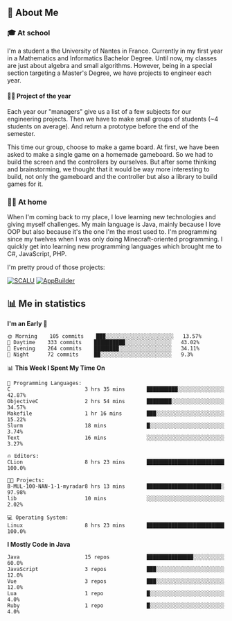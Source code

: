 ## 👀 About Me

### 🎓 At school

I'm a student a the University of Nantes in France. Currently in my first year in a Mathematics and Informatics Bachelor Degree. Until now, my classes are just about algebra and small algorithms. However, being in a special section targeting a Master's Degree, we have projects to engineer each year. 

#### 🔧🔬 Project of the year

Each year our "managers" give us a list of a few subjects for our engineering projects. Then we have to make small groups of students (~4 students on average). And return a prototype before the end of the semester.

This time our group, choose to make a game board. At first, we have been asked to make a single game on a homemade gameboard. So we had to build the screen and the controllers by ourselves. 
But after some thinking and brainstorming, we thought that it would be way more interesting to build, not only the gameboard and the controller but also a library to build games for it.

### 👨‍💻 At home

When I'm coming back to my place, I love learning new technologies and giving myself challenges. My main language is Java, mainly because I love OOP but also because it's the one I'm the most used to. I'm programming since my twelves when I was only doing Minecraft-oriented programming.  I quickly get into learning new programming languages which brought me to C#, JavaScript, PHP. 

I'm pretty proud of those projects:

[![SCALU](https://github-readme-stats.vercel.app/api/pin?username=renardfute&repo=SCALU)](https://github.com/renardfute/scalu)
[![AppBuilder](https://github-readme-stats.vercel.app/api/pin?username=pulsedev2&repo=AppBuilder)](https://github.com/pulsedev2/AppBuilder)

## 📊 Me in statistics
<!--START_SECTION:waka-->
**I'm an Early 🐤** 

```text
🌞 Morning    105 commits    ███░░░░░░░░░░░░░░░░░░░░░░   13.57% 
🌆 Daytime    333 commits    ██████████░░░░░░░░░░░░░░░   43.02% 
🌃 Evening    264 commits    ████████░░░░░░░░░░░░░░░░░   34.11% 
🌙 Night      72 commits     ██░░░░░░░░░░░░░░░░░░░░░░░   9.3%

```


📊 **This Week I Spent My Time On** 

```text
💬 Programming Languages: 
C                        3 hrs 35 mins       ██████████░░░░░░░░░░░░░░░   42.87% 
ObjectiveC               2 hrs 54 mins       ████████░░░░░░░░░░░░░░░░░   34.57% 
Makefile                 1 hr 16 mins        ███░░░░░░░░░░░░░░░░░░░░░░   15.22% 
Slurm                    18 mins             █░░░░░░░░░░░░░░░░░░░░░░░░   3.74% 
Text                     16 mins             ░░░░░░░░░░░░░░░░░░░░░░░░░   3.27%

🔥 Editors: 
CLion                    8 hrs 23 mins       █████████████████████████   100.0%

🐱‍💻 Projects: 
B-MUL-100-NAN-1-1-myradar8 hrs 13 mins       ████████████████████████░   97.98% 
lib                      10 mins             ░░░░░░░░░░░░░░░░░░░░░░░░░   2.02%

💻 Operating System: 
Linux                    8 hrs 23 mins       █████████████████████████   100.0%

```

**I Mostly Code in Java** 

```text
Java                     15 repos            ███████████████░░░░░░░░░░   60.0% 
JavaScript               3 repos             ███░░░░░░░░░░░░░░░░░░░░░░   12.0% 
Vue                      3 repos             ███░░░░░░░░░░░░░░░░░░░░░░   12.0% 
Lua                      1 repo              █░░░░░░░░░░░░░░░░░░░░░░░░   4.0% 
Ruby                     1 repo              █░░░░░░░░░░░░░░░░░░░░░░░░   4.0%

```



<!--END_SECTION:waka-->
